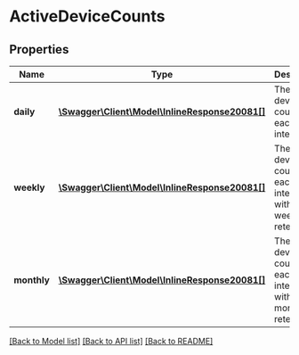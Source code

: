 # ActiveDeviceCounts

## Properties
Name | Type | Description | Notes
------------ | ------------- | ------------- | -------------
**daily** | [**\Swagger\Client\Model\InlineResponse20081[]**](InlineResponse20081.md) | The active device count for each interval. | [optional] 
**weekly** | [**\Swagger\Client\Model\InlineResponse20081[]**](InlineResponse20081.md) | The active device count for each interval with a week&#39;s retention. | [optional] 
**monthly** | [**\Swagger\Client\Model\InlineResponse20081[]**](InlineResponse20081.md) | The active device count for each interval with a month&#39;s retention. | [optional] 

[[Back to Model list]](../README.md#documentation-for-models) [[Back to API list]](../README.md#documentation-for-api-endpoints) [[Back to README]](../README.md)


